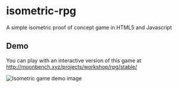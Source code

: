 # isometric-rpg
A simple isometric proof of concept game in HTML5 and Javascript

## Demo
You can play with an interactive version of this game at <http://moonbench.xyz/projects/workshop/rpg/stable/>

![Isometric game demo image](https://i.imgur.com/klSrqhi.jpg)
